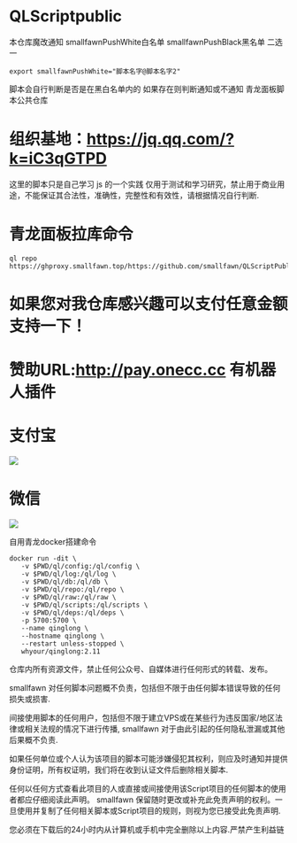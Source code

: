 # QLScriptpublic
本仓库魔改通知  smallfawnPushWhite白名单 smallfawnPushBlack黑名单 二选一
``````
export smallfawnPushWhite="脚本名字@脚本名字2"
``````
脚本会自行判断是否是在黑白名单内的 如果存在则判断通知或不通知 
青龙面板脚本公共仓库
# 组织基地：https://jq.qq.com/?k=iC3qGTPD
这里的脚本只是自己学习 js 的一个实践 仅用于测试和学习研究，禁止用于商业用途，不能保证其合法性，准确性，完整性和有效性，请根据情况自行判断.
# 青龙面板拉库命令
``````
ql repo https://ghproxy.smallfawn.top/https://github.com/smallfawn/QLScriptPublic.git
``````
# 如果您对我仓库感兴趣可以支付任意金额支持一下！
# 赞助URL:http://pay.onecc.cc 有机器人插件
# 支付宝
<img src="https://mirror.ghproxy.com/https://raw.githubusercontent.com/smallfawn/Note/main/Images/clzfb.png">

# 微信
<img src="https://mirror.ghproxy.com/https://raw.githubusercontent.com/smallfawn/Note/main/Images/clwx.png">

自用青龙docker搭建命令
``````
docker run -dit \
   -v $PWD/ql/config:/ql/config \
   -v $PWD/ql/log:/ql/log \
   -v $PWD/ql/db:/ql/db \
   -v $PWD/ql/repo:/ql/repo \
   -v $PWD/ql/raw:/ql/raw \
   -v $PWD/ql/scripts:/ql/scripts \
   -v $PWD/ql/deps:/ql/deps \
   -p 5700:5700 \
   --name qinglong \
   --hostname qinglong \
   --restart unless-stopped \
   whyour/qinglong:2.11
``````

仓库内所有资源文件，禁止任何公众号、自媒体进行任何形式的转载、发布。

smallfawn 对任何脚本问题概不负责，包括但不限于由任何脚本错误导致的任何损失或损害.

间接使用脚本的任何用户，包括但不限于建立VPS或在某些行为违反国家/地区法律或相关法规的情况下进行传播, smallfawn 对于由此引起的任何隐私泄漏或其他后果概不负责.

如果任何单位或个人认为该项目的脚本可能涉嫌侵犯其权利，则应及时通知并提供身份证明，所有权证明，我们将在收到认证文件后删除相关脚本.

任何以任何方式查看此项目的人或直接或间接使用该Script项目的任何脚本的使用者都应仔细阅读此声明。 smallfawn 保留随时更改或补充此免责声明的权利。一旦使用并复制了任何相关脚本或Script项目的规则，则视为您已接受此免责声明.

您必须在下载后的24小时内从计算机或手机中完全删除以上内容.严禁产生利益链

